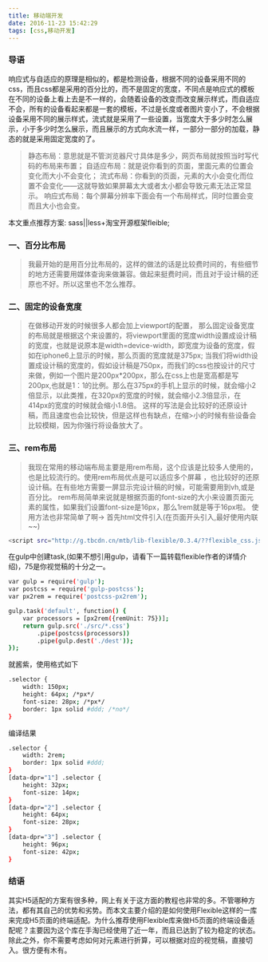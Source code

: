 ```yaml
---
title: 移动端开发
date: 2016-11-23 15:42:29
tags: [css,移动开发]
---
```


### 导语

响应式与自适应的原理是相似的，都是检测设备，根据不同的设备采用不同的css，而且css都是采用的百分比的，而不是固定的宽度，不同点是响应式的模板在不同的设备上看上去是不一样的，会随着设备的改变而改变展示样式，而自适应不会，所有的设备看起来都是一套的模板，不过是长度或者图片变小了，不会根据设备采用不同的展示样式，流式就是采用了一些设置，当宽度大于多少时怎么展示，小于多少时怎么展示，而且展示的方式向水流一样，一部分一部分的加载，静态的就是采用固定宽度的了。

>静态布局：意思就是不管浏览器尺寸具体是多少，网页布局就按照当时写代码的布局来布置；
自适应布局：就是说你看到的页面，里面元素的位置会变化而大小不会变化；
流式布局：你看到的页面，元素的大小会变化而位置不会变化——这就导致如果屏幕太大或者太小都会导致元素无法正常显示。
响应式布局：每个屏幕分辨率下面会有一个布局样式，同时位置会变而且大小也会变。

本文重点推荐方案: sass||less+淘宝开源框架fleible;
<!--more-->

### 一、百分比布局
> 我最开始的是用百分比布局的，这样的做法的话是比较费时间的，有些细节的地方还需要用媒体查询来做兼容。做起来挺费时间，而且对于设计稿的还原也不好。所以这里也不怎么推荐。

### 二、固定的设备宽度
>在做移动开发的时候很多人都会加上viewport的配置，
那么固定设备宽度的布局就是根据这个来设置的，将viewport里面的宽度width设置成设计稿的宽度，也就是说原本是width=device-width，即宽度为设备的宽度，假如在iphone6上显示的时候，那么页面的宽度就是375px; 当我们将width设置成设计稿的宽度的，假如设计稿是750px，而我们的css也按设计的尺寸来做，例如一个图片是200px*200px，那么在css上也是宽高都是写200px,也就是1：1的比例。那么在375px的手机上显示的时候，就会缩小2倍显示，以此类推，在320px的宽度的时候，就会缩小2.3倍显示，在414px的宽度的时候就会缩小1.8倍。
这样的写法是会比较好的还原设计稿，而且速度也会比较快，但是这样也有缺点，在缩>小的时候有些设备会比较模糊，因为你强行将设备放大了。

### 三、rem布局
> 我现在常用的移动端布局主要是用rem布局，这个应该是比较多人使用的，也是比较流行的。使用rem布局优点是可以适应多个屏幕 ，也比较好的还原设计稿。在有些地方需要一屏显示完设计稿的时候，可能需要用到vh,或是百分比。
rem布局简单来说就是根据页面的font-size的大小来设置页面元素的属性，如果我们设置font-size是16px，那么1rem就是等于16px啦。
使用方法也非常简单了啊->
首先html文件引入(在页面开头引入,最好使用内联~~)
```bash
<script src="http://g.tbcdn.cn/mtb/lib-flexible/0.3.4/??flexible_css.js,flexible.js"></script>
```
在gulp中创建task,(如果不想引用gulp，请看下一篇转载flexible作者的详情介绍)，75是你视觉稿的十分之一。
```bash
var gulp = require('gulp');
var postcss = require('gulp-postcss');
var px2rem = require('postcss-px2rem');

gulp.task('default', function() {
    var processors = [px2rem({remUnit: 75})];
    return gulp.src('./src/*.css')
        .pipe(postcss(processors))
        .pipe(gulp.dest('./dest'));
});
```
就酱紫，使用格式如下
```bash
.selector {
    width: 150px;
    height: 64px; /*px*/
    font-size: 28px; /*px*/
    border: 1px solid #ddd; /*no*/
}
```
编译结果
```bash
.selector {
    width: 2rem;
    border: 1px solid #ddd;
}
[data-dpr="1"] .selector {
    height: 32px;
    font-size: 14px;
}
[data-dpr="2"] .selector {
    height: 64px;
    font-size: 28px;
}
[data-dpr="3"] .selector {
    height: 96px;
    font-size: 42px;
}
```
### 结语
其实H5适配的方案有很多种，网上有关于这方面的教程也非常的多。不管哪种方法，都有其自己的优势和劣势。而本文主要介绍的是如何使用Flexible这样的一库来完成H5页面的终端适配。为什么推荐使用Flexible库来做H5页面的终端设备适配呢？主要因为这个库在手淘已经使用了近一年，而且已达到了较为稳定的状态。除此之外，你不需要考虑如何对元素进行折算，可以根据对应的视觉稿，直接切入。很方便有木有。